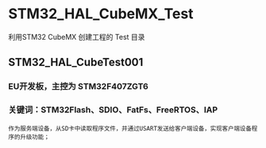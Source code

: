 # STM32_HAL_CubeMX_Test
利用STM32 CubeMX 创建工程的 Test 目录

## STM32_HAL_CubeTest001
### EU开发板，主控为 STM32F407ZGT6
### 关键词：STM32Flash、SDIO、FatFs、FreeRTOS、IAP
    作为服务端设备，从SD卡中读取程序文件，并通过USART发送给客户端设备，实现客户端设备程序的升级功能；
